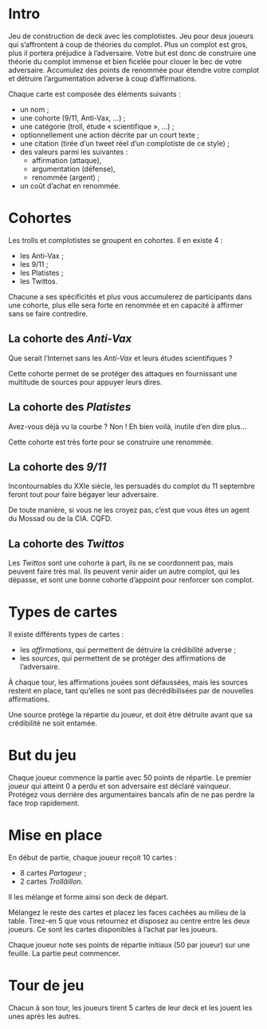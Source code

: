 # Intro

Jeu de construction de deck avec les complotistes.
Jeu pour deux joueurs qui s’affrontent à coup de théories du complot.
Plus un complot est gros, plus il portera préjudice à l’adversaire.
Votre but est donc de construire une théorie du complot immense et bien ficelée pour clouer le bec de votre adversaire.
Accumulez des points de renommée pour étendre votre complot et détruire l’argumentation adverse à coup d’affirmations.

Chaque carte est composée des éléments suivants :
 - un nom ;
 - une cohorte (9/11, Anti-Vax, ...) ;
 - une catégorie (troll, étude « scientifique », ...) ;
 - optionnellement une action décrite par un court texte ;
 - une citation (tirée d’un tweet réel d’un complotiste de ce style) ;
 - des valeurs parmi les suivantes :
   - affirmation (attaque),
   - argumentation (défense),
   - renommée (argent) ;
 - un coût d’achat en renommée.

# Cohortes

Les trolls et complotistes se groupent en cohortes.
Il en existe 4 :
 - les Anti-Vax ;
 - les 9/11 ;
 - les Platistes ;
 - les Twittos.

Chacune a ses spécificités et plus vous accumulerez de participants dans une cohorte, plus elle sera forte en renommée et en capacité à affirmer sans se faire contredire.

## La cohorte des _Anti-Vax_

Que serait l’Internet sans les _Anti-Vax_ et leurs études scientifiques ?

Cette cohorte permet de se protéger des attaques en fournissant une multitude de sources pour appuyer leurs dires.

## La cohorte des _Platistes_

Avez-vous déjà vu la courbe ?
Non !
Eh bien voilà, inutile d’en dire plus…

Cette cohorte est très forte pour se construire une renommée.

## La cohorte des _9/11_

Incontournables du XXIe siècle, les persuadés du complot du 11 septembre feront tout pour faire bégayer leur adversaire.

De toute manière, si vous ne les croyez pas, c’est que vous êtes un agent du Mossad ou de la CIA. CQFD.

## La cohorte des _Twittos_

Les _Twittos_ sont une cohorte à part, ils ne se coordonnent pas, mais peuvent faire très mal.
Ils peuvent venir aider un autre complot, qui les dépasse, et sont une bonne cohorte d’appoint pour renforcer son complot.

# Types de cartes

Il existe différents types de cartes :
 - les _affirmations_, qui permettent de détruire la crédibilité adverse ;
 - les _sources_, qui permettent de se protéger des affirmations de l’adversaire.

À chaque tour, les affirmations jouées sont défaussées, mais les sources restent en place, tant qu’elles ne sont pas décrédibilisées par de nouvelles affirmations.

Une source protège la répartie du joueur, et doit être détruite avant que sa crédibilité ne soit entamée.

# But du jeu

Chaque joueur commence la partie avec 50 points de répartie.
Le premier joueur qui atteint 0 a perdu et son adversaire est déclaré vainqueur.
Protégez vous derrière des argumentaires bancals afin de ne pas perdre la face trop rapidement.

# Mise en place

En début de partie, chaque joueur reçoit 10 cartes :
 - 8 cartes _Partageur_ ;
 - 2 cartes _Trollâillon_.

Il les mélange et forme ainsi son deck de départ.

Mélangez le reste des cartes et placez les faces cachées au milieu de la table.
Tirez-en 5 que vous retournez et disposez au centre entre les deux joueurs.
Ce sont les cartes disponibles à l’achat par les joueurs.

Chaque joueur note ses points de répartie initiaux (50 par joueur) sur une feuille.
La partie peut commencer.

# Tour de jeu

Chacun à son tour, les joueurs tirent 5 cartes de leur deck et les jouent les unes après les autres.
